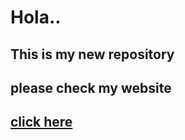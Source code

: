# Hola..

## This is my new repository

## please check my website

## [click here](https://amirfaisalz.github.io/)
